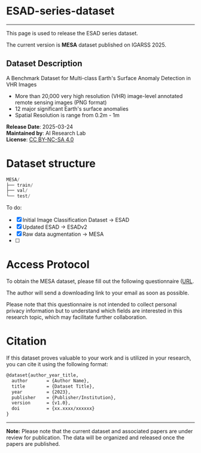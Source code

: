 # ESAD-series-dataset
---
This page is used to release the ESAD series dataset. 

The current version is **MESA** dataset published on IGARSS 2025.

## Dataset Description
A Benchmark Dataset for Multi-class Earth's Surface Anomaly Detection in VHR Images
- More than 20,000 very high resolution (VHR) image-level annotated remote sensing images (PNG format)
- 12 major significant Earth's surface anomalies
- Spatial Resolution is range from 0.2m - 1m

**Release Date**: 2025-03-24  
**Maintained by**: AI Research Lab  
**License**: [CC BY-NC-SA 4.0](https://creativecommons.org/licenses/by-nc-sa/4.0/](https://creativecommons.org/licenses/by-nc-sa/4.0/deed.en))

# Dataset structure
```python
MESA/
├── train/
├── val/
└── test/
```

To do:
- [x] Initial Image Classification Dataset -> ESAD
- [x] Updated ESAD -> ESADv2
- [x] Raw data augmentation -> MESA
- [ ] 

# Access Protocol
To obtain the MESA dataset, please fill out the following questionnaire ([URL](https://www.wjx.cn/vm/mlblkxz.aspx#). 

The author will send a downloading link to your email as soon as possible.

Please note that this questionnaire is not intended to collect personal privacy information but to understand which fields are interested in this research topic, which may facilitate further collaboration.

# Citation
If this dataset proves valuable to your work and is utilized in your research, you can cite it using the following format:
```latex
@dataset{author_year_title,
  author       = {Author Name},
  title        = {Dataset Title},
  year         = {2023},
  publisher    = {Publisher/Institution},
  version      = {v1.0},
  doi          = {xx.xxxx/xxxxxx}
}
```

---
**Note:**
Please note that the current dataset and associated papers are under review for publication. The data will be organized and released once the papers are published.


